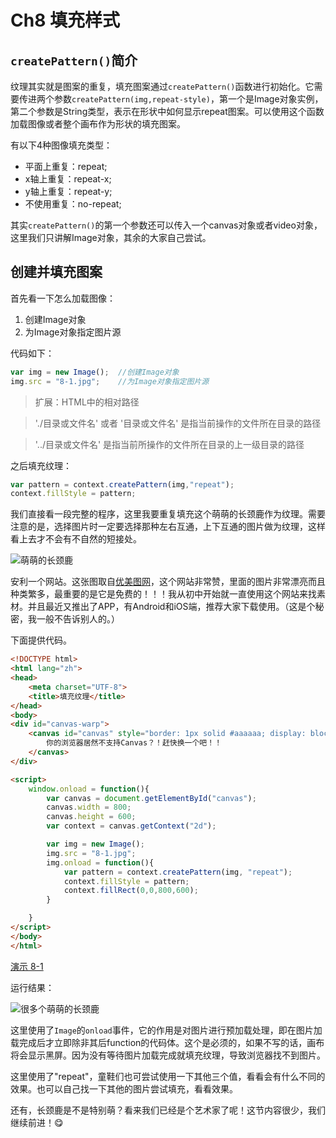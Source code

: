 # Ch8 填充样式

## `createPattern()`简介

纹理其实就是图案的重复，填充图案通过`createPattern()`函数进行初始化。它需要传进两个参数`createPattern(img,repeat-style)`，第一个是Image对象实例，第二个参数是String类型，表示在形状中如何显示repeat图案。可以使用这个函数加载图像或者整个画布作为形状的填充图案。

有以下4种图像填充类型：

* 平面上重复：repeat;
* x轴上重复：repeat-x;
* y轴上重复：repeat-y;
* 不使用重复：no-repeat;

其实`createPattern()`的第一个参数还可以传入一个canvas对象或者video对象，这里我们只讲解Image对象，其余的大家自己尝试。

## 创建并填充图案

首先看一下怎么加载图像：

1. 创建Image对象
2. 为Image对象指定图片源

代码如下：

```JavaScript
var img = new Image();	//创建Image对象
img.src = "8-1.jpg";	//为Image对象指定图片源
```

> 扩展：HTML中的相对路径

> './目录或文件名' 或者 '目录或文件名' 是指当前操作的文件所在目录的路径

> '../目录或文件名' 是指当前所操作的文件所在目录的上一级目录的路径

之后填充纹理：

```JavaScript
var pattern = context.createPattern(img,"repeat");
context.fillStyle = pattern;
```

我们直接看一段完整的程序，这里我要重复填充这个萌萌的长颈鹿作为纹理。需要注意的是，选择图片时一定要选择那种左右互通，上下互通的图片做为纹理，这样看上去才不会有不自然的短接处。

![萌萌的长颈鹿](http://airing.ursb.me/edu8-1.jpg)

安利一个网站。这张图取自[优美图网](http://topit.me)，这个网站非常赞，里面的图片非常漂亮而且种类繁多，最重要的是它是免费的！！！我从初中开始就一直使用这个网站来找素材。并且最近又推出了APP，有Android和iOS端，推荐大家下载使用。（这是个秘密，我一般不告诉别人的。）

下面提供代码。

```HTML
<!DOCTYPE html>
<html lang="zh">
<head>
    <meta charset="UTF-8">
    <title>填充纹理</title>
</head>
<body>
<div id="canvas-warp">
    <canvas id="canvas" style="border: 1px solid #aaaaaa; display: block; margin: 50px auto;">
        你的浏览器居然不支持Canvas？！赶快换一个吧！！
    </canvas>
</div>

<script>
    window.onload = function(){
        var canvas = document.getElementById("canvas");
        canvas.width = 800;
        canvas.height = 600;
        var context = canvas.getContext("2d");

        var img = new Image();
        img.src = "8-1.jpg";
        img.onload = function(){
            var pattern = context.createPattern(img, "repeat");
            context.fillStyle = pattern;
            context.fillRect(0,0,800,600);
        }

    }
</script>
</body>
</html>
```

[演示 8-1](http://airingursb.github.io/canvas/Canvas/8/8-1.html)

运行结果：

![很多个萌萌的长颈鹿](http://airing.ursb.me/edu8-2.png)

这里使用了`Image`的`onload`事件，它的作用是对图片进行预加载处理，即在图片加载完成后才立即除非其后function的代码体。这个是必须的，如果不写的话，画布将会显示黑屏。因为没有等待图片加载完成就填充纹理，导致浏览器找不到图片。

这里使用了"repeat"，童鞋们也可尝试使用一下其他三个值，看看会有什么不同的效果。也可以自己找一下其他的图片尝试填充，看看效果。

还有，长颈鹿是不是特别萌？看来我们已经是个艺术家了呢！这节内容很少，我们继续前进！😋